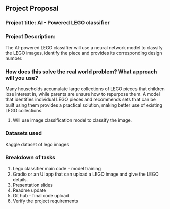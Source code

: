 ## Project Proposal

### Project title: AI - Powered LEGO classifier

### Project Description: 

The AI-powered LEGO classifier will use a neural network model to classify the LEGO images, identify the piece and provides its corresponding design number.

### How does this solve the real world problem? What approach will you use?

Many households accumulate large collections of LEGO pieces that children lose interest in, while parents are unsure how to repurpose them. A model that identifies individual LEGO pieces and recommends sets that can be built using them provides a practical solution, making better use of existing LEGO collections.

1. Will use image classification model to classify the image.

### Datasets used
Kaggle dataset of lego images

### Breakdown of tasks
1. Lego classifier main code - model training
2. Gradio or an UI app that can upload a LEGO image and give the LEGO details.
3. Presentation slides
4. Readme update
5. Git hub - final code upload
6. Verify the project requirements
 

